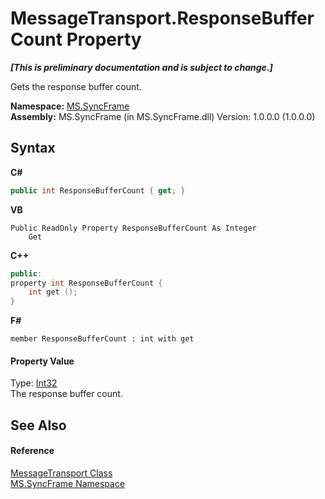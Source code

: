 # MessageTransport.ResponseBufferCount Property 
 _**\[This is preliminary documentation and is subject to change.\]**_

Gets the response buffer count.

**Namespace:**&nbsp;<a href="de148c19-6fcd-6ea5-c13c-94525bd1dd5b">MS.SyncFrame</a><br />**Assembly:**&nbsp;MS.SyncFrame (in MS.SyncFrame.dll) Version: 1.0.0.0 (1.0.0.0)

## Syntax

**C#**<br />
``` C#
public int ResponseBufferCount { get; }
```

**VB**<br />
``` VB
Public ReadOnly Property ResponseBufferCount As Integer
	Get
```

**C++**<br />
``` C++
public:
property int ResponseBufferCount {
	int get ();
}
```

**F#**<br />
``` F#
member ResponseBufferCount : int with get

```


#### Property Value
Type: <a href="http://msdn2.microsoft.com/en-us/library/td2s409d" target="_blank">Int32</a><br />The response buffer count.

## See Also


#### Reference
<a href="575abf99-2a1a-6037-410a-d736b8eacb32">MessageTransport Class</a><br /><a href="de148c19-6fcd-6ea5-c13c-94525bd1dd5b">MS.SyncFrame Namespace</a><br />